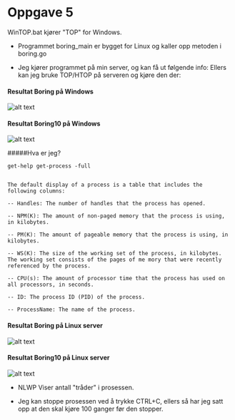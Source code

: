 # Oppgave 5

WinTOP.bat kjører "TOP" for Windows.

* Programmet boring_main er bygget for Linux og kaller opp metoden i boring.go

* Jeg kjører programmet på min server, og kan få ut følgende info:
Ellers kan jeg bruke TOP/HTOP på serveren og kjøre den der:

#### Resultat Boring på Windows
![alt text](https://github.com/Zwirc/IS-105/blob/master/ICA02/Oppgave%205/Boring/BoringWin.PNG "Wapp")

#### Resultat Boring10 på Windows
![alt text](https://github.com/Zwirc/IS-105/blob/master/ICA02/Oppgave%205/Boring/Boring10Win.PNG "Wapp")


#####Hva er jeg?
```
get-help get-process -full


The default display of a process is a table that includes the following columns:

-- Handles: The number of handles that the process has opened.

-- NPM(K): The amount of non-paged memory that the process is using, in kilobytes.

-- PM(K): The amount of pageable memory that the process is using, in kilobytes.

-- WS(K): The size of the working set of the process, in kilobytes. The working set consists of the pages of me mory that were recently referenced by the process.

-- CPU(s): The amount of processor time that the process has used on all processors, in seconds.

-- ID: The process ID (PID) of the process.

-- ProcessName: The name of the process.
```


#### Resultat Boring på Linux server
![alt text](https://github.com/Zwirc/IS-105/blob/master/ICA02/Oppgave%205/Boring/Boring.PNG "Wapp")

#### Resultat Boring10 på Linux server
![alt text](https://github.com/Zwirc/IS-105/blob/master/ICA02/Oppgave%205/Boring/Boring10.PNG "Wapp")

* NLWP Viser antall "tråder" i prosessen.

* Jeg kan stoppe prosessen ved å trykke CTRL+C, ellers så har jeg satt opp at den skal kjøre 100 ganger før den stopper.
